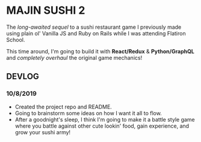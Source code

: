 # MAJIN SUSHI 2
The *long-awaited sequel* to a sushi restaurant game I previously made using plain ol' Vanilla JS and Ruby on Rails while I was attending Flatiron School.

This time around, I'm going to build it with **React/Redux** & **Python/GraphQL** and *completely overhaul* the original game mechanics!

## DEVLOG
### 10/8/2019
- Created the project repo and README. 
- Going to brainstorm some ideas on how I want it all to flow.
- After a goodnight's sleep, I think I'm going to make it a battle style game where you battle against other cute lookin' food, gain experience, and grow your sushi army!